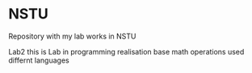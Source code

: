 # NSTU
Repository with my lab works in NSTU

Lab2 this is Lab in programming realisation base math operations used differnt languages
